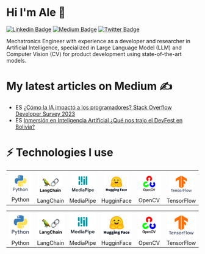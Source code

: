 # Hi I'm Ale 👋

[![Linkedin Badge](https://img.shields.io/badge/-LinkedIn-blue?style=flat&logo=Linkedin&logoColor=white&link=https://www.linkedin.com/in/alejandronunezarroyo/)](https://www.linkedin.com/in/alejandronunezarroyo/)
[![Medium Badge](https://img.shields.io/badge/-Medium-000000?style=flat&labelColor=000000&logo=Medium&link=https://medium.com/@AleNunezArroyo)](https://medium.com/@AleNunezArroyo)
[![Twitter Badge](https://img.shields.io/badge/-Twitter-1ca0f1?style=flat&labelColor=1ca0f1&logo=twitter&logoColor=white&link=https://twitter.com/alenunezarroyo)](https://twitter.com/alenunezarroyo)

Mechatronics Engineer with experience as a developer and researcher in Artificial Intelligence, specialized in Large Language Model (LLM) and Computer Vision (CV) for product development using state-of-the-art models.

# My latest articles on Medium ✍

* ES [¿Cómo la IA impactó a los programadores? Stack Overflow Developer Survey 2023](https://medium.com/@AleNunezArroyo/c%C3%B3mo-la-ia-impact%C3%B3-a-los-programadores-stack-overflow-developer-survey-2023-0d495c2cc41c)
* ES [Inmersión en Inteligencia Artificial ¿Qué nos trajo el DevFest en Bolivia?](https://medium.com/@AleNunezArroyo/inmersi%C3%B3n-en-inteligencia-artificial-qu%C3%A9-nos-trajo-el-devfest-en-bolivia-b83dff93dfb6)

# ⚡ Technologies I use

<div align="center">
    <table align="center">
        <tr>
            <td align="center" width="70" height="70">
                <img src="./assets/icons/Python.png" width="65px"/>
                <br /> Python
            </td>
            <td align="center" width="70" height="70">
                <img src="./assets/icons/LangChain.png" width="65px"/>
                <br /> LangChain
            </td>
            <td align="center" width="70" height="70">
                <img src="./assets/icons/MediaPipe.png" width="65px"/>
                <br /> MediaPipe
            </td>
            <td align="center" width="70" height="70">
                <img src="./assets/icons/HuggingFace.png" width="65px"/>
                <br /> HugginFace
            </td>
            <td align="center" width="70" height="70">
                <img src="./assets/icons/OpenCV.png" width="65px"/>
                <br /> OpenCV
            </td>
            <td align="center" width="70" height="70">
                <img src="./assets/icons/TensorFlow.png" width="65px"/>
                <br /> TensorFlow
            </td>
        </tr>
    </table>
</div>

<div align="center">
    <table align="center">
        <tr>
            <td align="center" width="70" height="70" style="width: 70px; height: 70px;">
                <img src="./assets/icons/Python.png" width="65px" style="width: 100%; height: 100%; object-fit: cover;"/>
                <br /> Python
            </td>
            <td align="center" width="70" height="70" style="width: 70px; height: 70px;">
                <img src="./assets/icons/LangChain.png" width="65px" style="width: 100%; height: 100%; object-fit: cover;"/>
                <br /> LangChain
            </td>
            <td align="center" width="70" height="70" style="width: 70px; height: 70px;">
                <img src="./assets/icons/MediaPipe.png" width="65px" style="width: 100%; height: 100%; object-fit: cover;"/>
                <br /> MediaPipe
            </td>
            <td align="center" width="70" height="70" style="width: 70px; height: 70px;">
                <img src="./assets/icons/HuggingFace.png" width="65px" style="width: 100%; height: 100%; object-fit: cover;"/>
                <br /> HugginFace
            </td>
            <td align="center" width="70" height="70" style="width: 70px; height: 70px;">
                <img src="./assets/icons/OpenCV.png" width="65px" style="width: 100%; height: 100%; object-fit: cover;"/>
                <br /> OpenCV
            </td>
            <td align="center" width="70" height="70" style="width: 70px; height: 70px;">
                <img src="./assets/icons/TensorFlow.png" width="65px" style="width: 100%; height: 100%; object-fit: cover;"/>
                <br /> TensorFlow
            </td>
        </tr>
    </table>
</div>

